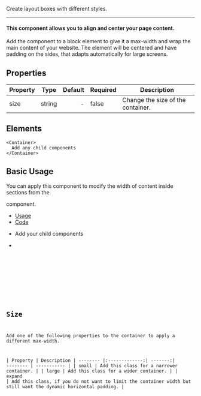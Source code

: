 Create layout boxes with different styles.

-------------
#### This component allows you to align and center your page content.

Add the <Container> component to a block element to give it a max-width and wrap the main content of your website. The element will be centered and have padding on the sides, that adapts automatically for large screens.

## Properties

| Property     | Type          | Default | Required | Description |
| --------     |:-------------:| -------:| -------- | ----------- |
| size         | string       | -       | false     | Change the size of the container. |


## Elements

``` tsx
<Container>
  Add any child components
</Container>
```

## Basic Usage

You can apply this component to modify the width of content inside sections from the <Section> component.

<div>
    <ul uk-tab="">
        <li className="uk-active"><a href="#">Usage</a></li>
        <li><a href="#">Code</a></li>
    </ul>
    <ul className="uk-switcher">
        <li>
        <div class="uk-section uk-section-muted">
         <div class="uk-container uk-container-small">Add your child components</div>
        </div>
        </li>
        <li>
            <pre>
                <Code code='<Containter size="expand" background="muted">Add your child components</Container>'
                />
            </pre>
        </li>
    </ul>
</div>

## Size

Add one of the following properties to the container to apply a different max-width.

| Property |  Description
| --------     |:-------------:| -------:| -------- | ----------- |
| small | Add this class for a narrower container. |
| large | Add this class for a wider container. |
| expand | Add this class, if you do not want to limit the container width but still want the dynamic horizontal padding. |
